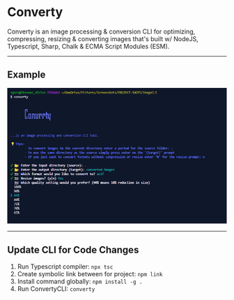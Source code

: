 # Converty

Converty is an image processing & conversion CLI for optimizing, compressing, resizing & converting images that's built w/ NodeJS, Typescript, Sharp, Chalk & ECMA Script Modules (ESM).

---

## Example

![Converty Screenshot](./assets/Converty.png)

---

## Update CLI for Code Changes

1. Run Typescript compiler: `npx tsc`
2. Create symbolic link between for project: `npm link`
3. Install command globally: `npm install -g .`
4. Run ConvertyCLI: `converty`
